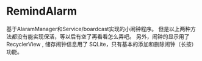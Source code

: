 # RemindAlarm
基于AlaramManager和Service/boardcast实现的小闹钟程序。
但是以上两种方法都没有能实现保活，等以后有空了再看看怎么弄吧。
另外，闹钟的显示用了 RecyclerView , 储存闹钟信息用了 SQLite，只有基本的添加和删除闹钟（长按）功能。
